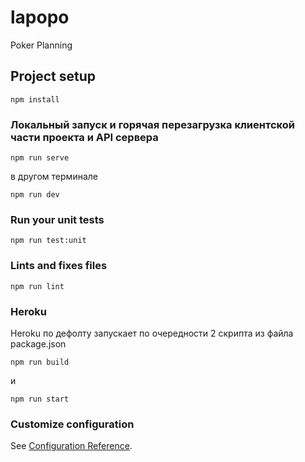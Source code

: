 # lapopo
Poker Planning

## Project setup
```
npm install
```

### Локальный запуск и горячая перезагрузка клиентской части проекта и API сервера
```
npm run serve
```
в другом терминале
```
npm run dev
```

### Run your unit tests
```
npm run test:unit
```

### Lints and fixes files
```
npm run lint
```

### Heroku
Heroku по дефолту запускает по очередности 2 скрипта из файла package.json
```
npm run build
```
и
```
npm run start
```

### Customize configuration
See [Configuration Reference](https://cli.vuejs.org/config/).
